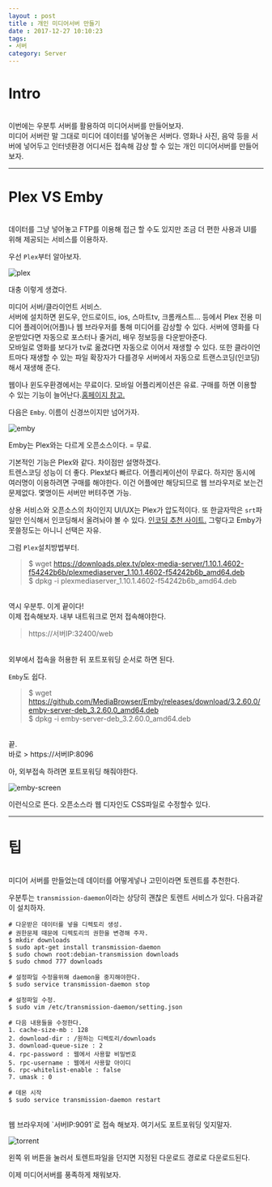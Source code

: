 ```yaml
---
layout : post
title : 개인 미디어서버 만들기
date : 2017-12-27 10:10:23
tags:
- 서버
category: Server
---
```


# Intro
<br>
이번에는 우분투 서버를 활용하여 미디어서버를 만들어보자.<br>미디어 서버란 말 그대로 미디어 데이터를 넣어놓은 서버다. 영화나 사진, 음악 등을 서버에 넣어두고 인터넷환경 어디서든 접속해 감상 할 수 있는 개인 미디어서버를 만들어보자.

---

# Plex VS Emby
<br>
데이터를 그냥 넣어놓고 FTP를 이용해 접근 할 수도 있지만 조금 더 편한 사용과 UI를 위해 제공되는 서비스를 이용하자.
<br>

우선 `Plex`부터 알아보자.
<br>

![plex](https://github.com/yuta-97/yuta-97.github.io/blob/master/images/_post-17-12-27-01.jpg?raw=true)
<br>

대충 이렇게 생겼다.
<br>

미디어 서버/클라이언트 서비스.<br>서버에 설치하면 윈도우, 안드로이드, ios, 스마트tv, 크롬캐스트... 등에서 Plex 전용 미디어 플레이어(어플)나 웹 브라우저를 통해 미디어를 감상할 수 있다. 서버에 영화를 다운받았다면 자동으로 포스터나 줄거리, 배우 정보등을 다운받아준다.<br>모바일로 영화를 보다가 tv로 옮겼다면 자동으로 이어서 재생할 수 있다. 또한 클라이언트마다 재생할 수 있는 파일 확장자가 다를경우 서버에서 자동으로 트랜스코딩(인코딩)해서 재생해 준다.
<br>

웹이나 윈도우환경에서는 무료이다. 모바일 어플리케이션은 유료. 구매를 하면 이용할 수 있는 기능이 늘어난다.<a href="https://www.plex.tv/" target="_blank">홈페이지 참고.</a>
<br>

다음은 `Emby`. 이름이 신경쓰이지만 넘어가자.
<br>

![emby](https://github.com/yuta-97/yuta-97.github.io/blob/master/images/_post-17-12-27-02.jpg?raw=true)
<br>

Emby는 Plex와는 다르게 오픈소스이다. = 무료.
<br>

기본적인 기능은 Plex와 같다. 차이점만 설명하겠다.<br>트렌스코딩 성능이 더 좋다. Plex보다 빠르다. 어플리케이션이 무료다. 하지만 동시에 여러명이 이용하려면 구매를 해야한다. 이건 어플에만 해당되므로 웹 브라우저로 보는건 문제없다. 몇명이든 서버만 버텨주면 가능.
<br>

상용 서비스와 오픈소스의 차이인지 UI/UX는 Plex가 압도적이다. 또 한글자막은 `srt`파일만 인식해서 인코딩해서 올려놔야 볼 수 있다. <a href="https://smisrt.com/" target="_blank">인코딩 추천 사이트.</a> 그렇다고 Emby가 못쓸정도는 아니니 선택은 자유.
<br>

그럼 `Plex`설치방법부터.
<br>

> $ wget https://downloads.plex.tv/plex-media-server/1.10.1.4602-f54242b6b/plexmediaserver_1.10.1.4602-f54242b6b_amd64.deb <br>
> $ dpkg -i plexmediaserver_1.10.1.4602-f54242b6b_amd64.deb

<br>
역시 우분투. 이게 끝이다!<br>이제 접속해보자. 내부 내트워크로 먼저 접속해야한다.
<br>

> https://서버IP:32400/web

<br>
외부에서 접속을 허용한 뒤 포트포워딩 순서로 하면 된다.
<br>

`Emby`도 쉽다.
<br>

> $ wget https://github.com/MediaBrowser/Emby/releases/download/3.2.60.0/emby-server-deb_3.2.60.0_amd64.deb <br>
> $ dpkg -i emby-server-deb_3.2.60.0_amd64.deb

<br>
끝.<br>바로
> https://서버IP:8096

아, 외부접속 하려면 포트포워딩 해줘야한다.
<br>

![emby-screen](https://github.com/yuta-97/yuta-97.github.io/blob/master/images/_post-17-12-27-03.jpg?raw=true)
<br>

이런식으로 뜬다. 오픈소스라 웹 디자인도 CSS파일로 수정할수 있다.

---

# 팁
<br>
미디어 서버를 만들었는데 데이터를 어떻게넣나 고민이라면 토렌트를 추천한다.<br>

우분투는 `transmission-daemon`이라는 상당히 괜찮은 토렌트 서비스가 있다. 다음과같이 설치하자.
<br>

```
# 다운받은 데이터를 넣을 디렉토리 생성.
# 권한문제 때문에 디렉토리의 권한을 변경해 주자.
$ mkdir downloads
$ sudo apt-get install transmission-daemon
$ sudo chown root:debian-transmission downloads
$ sudo chmod 777 downloads

# 설정파일 수정을위해 daemon을 중지해야한다.
$ sudo service transmission-daemon stop

# 설정파일 수정.
$ sudo vim /etc/transmission-daemon/setting.json

# 다음 내용들을 수정한다.
1. cache-size-mb : 128
2. download-dir : /원하는 디렉토리/downloads
3. download-queue-size : 2
4. rpc-password : 웹에서 사용할 비밀번호
5. rpc-username : 웹에서 사용할 아이디
6. rpc-whitelist-enable : false
7. umask : 0

# 데몬 시작
$ sudo service transmission-daemon restart
```

<br>
웹 브라우저에 `서버IP:9091`로 접속 해보자. 여기서도 포트포워딩 잊지말자.
<br>

![torrent](https://github.com/yuta-97/yuta-97.github.io/blob/master/images/_post-17-12-27-04.png?raw=true)
<br>

왼쪽 위 버튼을 눌러서 토렌트파일을 던지면 지정된 다운로드 경로로 다운로드된다.
<br>

이제 미디어서버를 풍족하게 채워보자.
